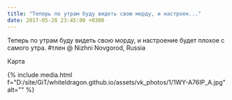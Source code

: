 ```yaml
---
title: "Теперь по утрам буду видеть свою морду, и настроен..."
date: 2017-05-28 23:45:00 +0300
---
```


Теперь по утрам буду видеть свою морду, и настроение будет плохое с самого утра. #тлен  @ Nizhni Novgorod, Russia

Карта

{% include media.html f="D:/site/GiT/whiteldragon.github.io/assets/vk_photos/1/1WY-A76IP_A.jpg" alt="" %}
